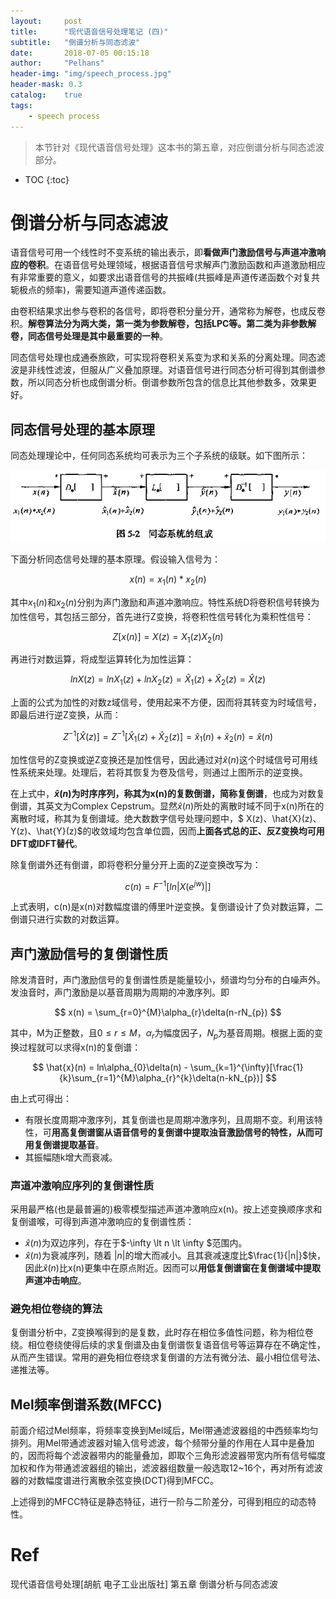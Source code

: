 ```yaml
---
layout:     post
title:      "现代语音信号处理笔记 (四)"
subtitle:   "倒谱分析与同态滤波"
date:       2018-07-05 00:15:18
author:     "Pelhans"
header-img: "img/speech_process.jpg"
header-mask: 0.3 
catalog:    true
tags:
    - speech process
---
```



> 本节针对《现代语音信号处理》这本书的第五章，对应倒谱分析与同态滤波部分。

* TOC
{:toc}

# 倒谱分析与同态滤波

语音信号可用一个线性时不变系统的输出表示，即**看做声门激励信号与声道冲激响应的卷积**。在语音信号处理领域，根据语音信号求解声门激励函数和声道激励相应有非常重要的意义，如要求出语音信号的共振峰(共振峰是声道传递函数个对复共轭极点的频率)，需要知道声道传递函数。

由卷积结果求出参与卷积的各信号，即将卷积分量分开，通常称为解卷，也成反卷积。**解卷算法分为两大类，第一类为参数解卷，包括LPC等。第二类为非参数解卷，同态信号处理是其中最重要的一种**。

同态信号处理也成通泰旅欧，可实现将卷积关系变为求和关系的分离处理。同态滤波是非线性滤波，但服从广义叠加原理。对语音信号进行同态分析可得到其倒谱参数，所以同态分析也成倒谱分析。倒谱参数所包含的信息比其他参数多，效果更好。

## 同态信号处理的基本原理

同态处理理论中，任何同态系统均可表示为三个子系统的级联。如下图所示：

![](/img/in-post/speech_process_note4/speech_process_note4_1.png)

下面分析同态信号处理的基本原理。假设输入信号为：

$$ x(n) = x_{1}(n)*x_{2}(n) $$

其中$x_{1}(n)$和$x_{2}(n)$分别为声门激励和声道冲激响应。特性系统D将卷积信号转换为加性信号，其包括三部分，首先进行Z变换，将卷积性信号转化为乘积性信号：

$$ Z[x(n)] = X(z) = X_{1}(z)X_{2}(n) $$

再进行对数运算，将成型运算转化为加性运算：

$$ln X(z) = lnX_{1}(z) + lnX_{2}(z) = \hat{X}_{1}(z) + \hat{X}_{2}(z) = \hat{X}(z) $$

上面的公式为加性的对数z域信号，使用起来不方便，因而将其转变为时域信号，即最后进行逆Z变换，从而：

$$ Z^{-1}[\hat{X}(z)] = Z^{-1}[\hat{X}_{1}(z) + \hat{X}_{2}(z)] = \hat{x}_{1}(n) + \hat{x}_{2}(n) = \hat{x}(n) $$


加性信号的Z变换或逆Z变换还是加性信号，因此通过对$\hat{x}(n)$这个时域信号可用线性系统来处理。处理后，若将其恢复为卷及信号，则通过上图所示的逆变换。

在上式中，**$\hat{x}(n)$为时序序列，称其为x(n)的复数倒谱，简称复倒谱**，也成为对数复倒谱，其英文为Complex Cepstrum。显然$\hat{x}(n)$所处的离散时域不同于x(n)所在的离散时域，称其为复倒谱域。绝大数数字信号处理问题中，$ X(z)、\hat{X}(z)、Y(z)、\hat{Y}(z)$的收敛域均包含单位圆，因而**上面各式总的正、反Z变换均可用DFT或IDFT替代**。

除复倒谱外还有倒谱，即将卷积分量分开上面的Z逆变换改写为：

$$ c(n) = F^{-1}[ln|X(e^{jw})|] $$

上式表明，c(n)是x(n)对数幅度谱的傅里叶逆变换。复倒谱设计了负对数运算，二倒谱只进行实数的对数运算。

## 声门激励信号的复倒谱性质

除发清音时，声门激励信号的复倒谱性质是能量较小，频谱均匀分布的白噪声外。发浊音时，声门激励是以基音周期为周期的冲激序列。即

$$ x(n) = \sum_{r=0}^{M}\alpha_{r}\delta(n-rN_{p}) $$

其中，M为正整数，且$0\le r\le M$，$\alpha_{r}$为幅度因子，$N_{p}$为基音周期。根据上面的变换过程就可以求得x(n)的复倒谱：

$$ \hat{x}(n) = ln\alpha_{0}\delta(n) - \sum_{k=1}^{\infty}[\frac{1}{k}\sum_{r=1}^{M}\alpha_{r}^{k}\delta(n-kN_{p})] $$

由上式可得出：

* 有限长度周期冲激序列，其复倒谱也是周期冲激序列，且周期不变。利用该特性，可**用高复倒谱窗从语音信号的复倒谱中提取浊音激励信号的特性，从而可用复倒谱提取基音**。    
* 其振幅随k增大而衰减。

### 声道冲激响应序列的复倒谱性质

采用最严格(也是最普遍的)极零模型描述声道冲激响应x(n)。按上述变换顺序求和复倒谱喉，可得到声道冲激响应的复倒谱性质：

* $\hat{x}(n)$为双边序列，存在于$-\infty \lt n \lt \infty $范围内。    
* $\hat{x}(n)$为衰减序列，随着
$|n
|$的增大而减小。且其衰减速度比$\frac{1}{|n|}$快，因此$\hat{x}(n)$比x(n)更集中在原点附近。因而可以**用低复倒谱窗在复倒谱域中提取声道冲击响应**。    

### 避免相位卷绕的算法

复倒谱分析中，Z变换喉得到的是复数，此时存在相位多值性问题，称为相位卷绕。相位卷绕使得后续的求复倒谱及由复倒谱恢复语音信号等运算存在不确定性，从而产生错误。常用的避免相位卷绕求复倒谱的方法有微分法、最小相位信号法、递推法等。

## Mel频率倒谱系数(MFCC)

前面介绍过Mel频率，将频率变换到Mel域后，Mel带通滤波器组的中西频率均匀排列。用Mel带通滤波器对输入信号滤波，每个频带分量的作用在人耳中是叠加的，因而将每个滤波器带内的能量叠加，即取个三角形滤波器带宽内所有信号幅度加权和作为带通滤波器组的输出，滤波器组数量一般选取12~16个，再对所有滤波器的对数幅度谱进行离散余弦变换(DCT)得到MFCC。

上述得到的MFCC特征是静态特征，进行一阶与二阶差分，可得到相应的动态特性。


# Ref

现代语音信号处理[胡航 电子工业出版社] 第五章 倒谱分析与同态滤波
